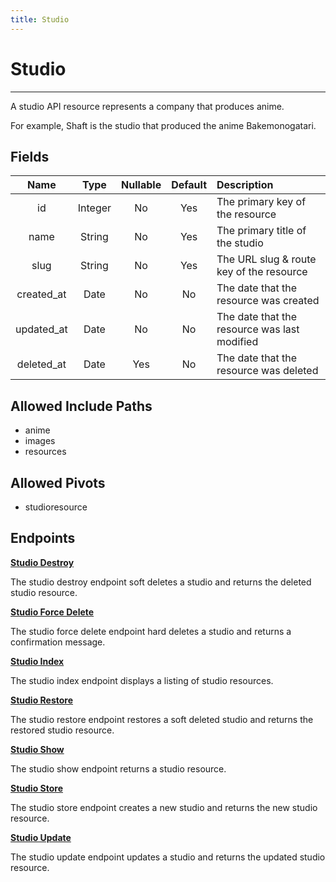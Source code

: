 ```yaml
---
title: Studio
---
```


# Studio

---

A studio API resource represents a company that produces anime.

For example, Shaft is the studio that produced the anime Bakemonogatari.

## Fields

|    Name    |  Type   | Nullable | Default | Description                                  |
| :--------: | :-----: | :------: | :-----: | :------------------------------------------- |
| id         | Integer | No       | Yes     | The primary key of the resource              |
| name       | String  | No       | Yes     | The primary title of the studio              |
| slug       | String  | No       | Yes     | The URL slug & route key of the resource     |
| created_at | Date    | No       | No      | The date that the resource was created       |
| updated_at | Date    | No       | No      | The date that the resource was last modified |
| deleted_at | Date    | Yes      | No      | The date that the resource was deleted       |

## Allowed Include Paths

* anime
* images
* resources

## Allowed Pivots

* studioresource

## Endpoints

**[Studio Destroy](/wiki/studio/destroy/)**

The studio destroy endpoint soft deletes a studio and returns the deleted studio resource.

**[Studio Force Delete](/wiki/studio/forceDelete/)**

The studio force delete endpoint hard deletes a studio and returns a confirmation message.

**[Studio Index](/wiki/studio/index/)**

The studio index endpoint displays a listing of studio resources.

**[Studio Restore](/wiki/studio/restore/)**

The studio restore endpoint restores a soft deleted studio and returns the restored studio resource.

**[Studio Show](/wiki/studio/show/)**

The studio show endpoint returns a studio resource.

**[Studio Store](/wiki/studio/store/)**

The studio store endpoint creates a new studio and returns the new studio resource.

**[Studio Update](/wiki/studio/update/)**

The studio update endpoint updates a studio and returns the updated studio resource.